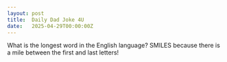 ```yaml
---
layout: post
title:  Daily Dad Joke 4U
date:   2025-04-29T00:00:00Z
---
```

What is the longest word in the English language? SMILES because there is a mile between the first and last letters!
